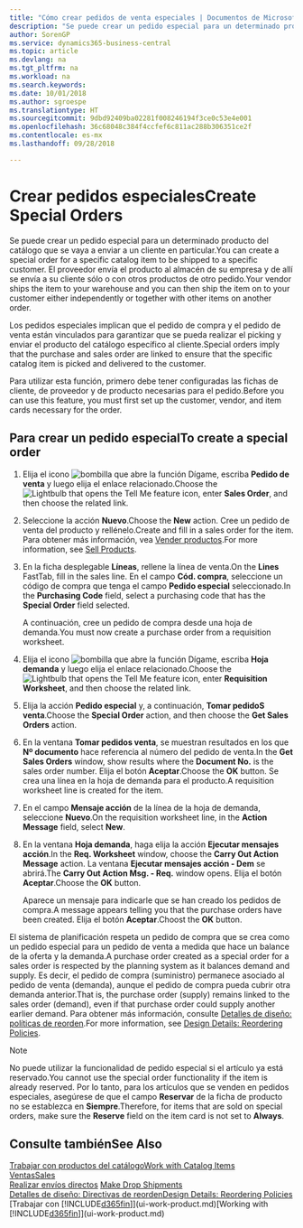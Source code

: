 ```yaml
---
title: "Cómo crear pedidos de venta especiales | Documentos de Microsoft"
description: "Se puede crear un pedido especial para un determinado producto del catálogo que se vaya a enviar a un cliente en particular. El proveedor envía el producto al almacén de su empresa y de allí se envía a su cliente sólo o con otros productos de otro pedido."
author: SorenGP
ms.service: dynamics365-business-central
ms.topic: article
ms.devlang: na
ms.tgt_pltfrm: na
ms.workload: na
ms.search.keywords: 
ms.date: 10/01/2018
ms.author: sgroespe
ms.translationtype: HT
ms.sourcegitcommit: 9dbd92409ba02281f008246194f3ce0c53e4e001
ms.openlocfilehash: 36c68048c384f4ccfef6c811ac288b306351ce2f
ms.contentlocale: es-mx
ms.lasthandoff: 09/28/2018

---
```

# <a name="create-special-orders"></a><span data-ttu-id="ae88d-104">Crear pedidos especiales</span><span class="sxs-lookup"><span data-stu-id="ae88d-104">Create Special Orders</span></span>
<span data-ttu-id="ae88d-105">Se puede crear un pedido especial para un determinado producto del catálogo que se vaya a enviar a un cliente en particular.</span><span class="sxs-lookup"><span data-stu-id="ae88d-105">You can create a special order for a specific catalog item to be shipped to a specific customer.</span></span> <span data-ttu-id="ae88d-106">El proveedor envía el producto al almacén de su empresa y de allí se envía a su cliente sólo o con otros productos de otro pedido.</span><span class="sxs-lookup"><span data-stu-id="ae88d-106">Your vendor ships the item to your warehouse and you can then ship the item on to your customer either independently or together with other items on another order.</span></span>  

<span data-ttu-id="ae88d-107">Los pedidos especiales implican que el pedido de compra y el pedido de venta están vinculados para garantizar que se pueda realizar el picking y enviar el producto del catálogo específico al cliente.</span><span class="sxs-lookup"><span data-stu-id="ae88d-107">Special orders imply that the purchase and sales order are linked to ensure that the specific catalog item is picked and delivered to the customer.</span></span>  

<span data-ttu-id="ae88d-108">Para utilizar esta función, primero debe tener configuradas las fichas de cliente, de proveedor y de producto necesarias para el pedido.</span><span class="sxs-lookup"><span data-stu-id="ae88d-108">Before you can use this feature, you must first set up the customer, vendor, and item cards necessary for the order.</span></span>  

## <a name="to-create-a-special-order"></a><span data-ttu-id="ae88d-109">Para crear un pedido especial</span><span class="sxs-lookup"><span data-stu-id="ae88d-109">To create a special order</span></span>  
1.  <span data-ttu-id="ae88d-110">Elija el icono ![bombilla que abre la función Dígame](media/ui-search/search_small.png "Dígame que desea hacer"), escriba **Pedido de venta** y luego elija el enlace relacionado.</span><span class="sxs-lookup"><span data-stu-id="ae88d-110">Choose the ![Lightbulb that opens the Tell Me feature](media/ui-search/search_small.png "Tell me what you want to do") icon, enter **Sales Order**, and then choose the related link.</span></span>  
2. <span data-ttu-id="ae88d-111">Seleccione la acción **Nuevo**.</span><span class="sxs-lookup"><span data-stu-id="ae88d-111">Choose the **New** action.</span></span> <span data-ttu-id="ae88d-112">Cree un  pedido de venta del producto y rellénelo.</span><span class="sxs-lookup"><span data-stu-id="ae88d-112">Create and fill in a  sales order for the item.</span></span> <span data-ttu-id="ae88d-113">Para obtener más información, vea [Vender productos](sales-how-sell-products.md).</span><span class="sxs-lookup"><span data-stu-id="ae88d-113">For more information, see [Sell Products](sales-how-sell-products.md).</span></span>
3.  <span data-ttu-id="ae88d-114">En la ficha desplegable **Líneas**, rellene la línea de venta.</span><span class="sxs-lookup"><span data-stu-id="ae88d-114">On the **Lines** FastTab, fill in the sales line.</span></span> <span data-ttu-id="ae88d-115">En el campo **Cód. compra**, seleccione un código de compra que tenga el campo **Pedido especial** seleccionado.</span><span class="sxs-lookup"><span data-stu-id="ae88d-115">In the **Purchasing Code** field, select a purchasing code that has the **Special Order** field selected.</span></span>

    <span data-ttu-id="ae88d-116">A continuación, cree un pedido de compra desde una hoja de demanda.</span><span class="sxs-lookup"><span data-stu-id="ae88d-116">You must now create a purchase order from a requisition worksheet.</span></span>  
4. <span data-ttu-id="ae88d-117">Elija el icono ![bombilla que abre la función Dígame](media/ui-search/search_small.png "Dígame que desea hacer"), escriba **Hoja demanda** y luego elija el enlace relacionado.</span><span class="sxs-lookup"><span data-stu-id="ae88d-117">Choose the ![Lightbulb that opens the Tell Me feature](media/ui-search/search_small.png "Tell me what you want to do") icon, enter **Requisition Worksheet**, and then choose the related link.</span></span>  
5. <span data-ttu-id="ae88d-118">Elija la acción **Pedido especial** y, a continuación, **Tomar pedidoS venta**.</span><span class="sxs-lookup"><span data-stu-id="ae88d-118">Choose the **Special Order** action, and then choose the **Get Sales Orders** action.</span></span>  
6.  <span data-ttu-id="ae88d-119">En la ventana **Tomar pedidos venta**, se muestran resultados en los que **Nº documento** hace referencia al número del pedido de venta.</span><span class="sxs-lookup"><span data-stu-id="ae88d-119">In the **Get Sales Orders** window, show results where the **Document No.** is the sales order number.</span></span> <span data-ttu-id="ae88d-120">Elija el botón **Aceptar**.</span><span class="sxs-lookup"><span data-stu-id="ae88d-120">Choose the **OK** button.</span></span> <span data-ttu-id="ae88d-121">Se crea una línea en la hoja de demanda para el producto.</span><span class="sxs-lookup"><span data-stu-id="ae88d-121">A requisition worksheet line is created for the item.</span></span>  
7.  <span data-ttu-id="ae88d-122">En el campo **Mensaje acción** de la línea de la hoja de demanda, seleccione **Nuevo**.</span><span class="sxs-lookup"><span data-stu-id="ae88d-122">On the requisition worksheet line, in the **Action Message** field, select **New**.</span></span>  
8.  <span data-ttu-id="ae88d-123">En la ventana **Hoja demanda**, haga elija la acción **Ejecutar mensajes acción**.</span><span class="sxs-lookup"><span data-stu-id="ae88d-123">In the **Req. Worksheet** window, choose the **Carry Out Action Message** action.</span></span> <span data-ttu-id="ae88d-124">La ventana **Ejecutar mensajes acción - Dem** se abrirá.</span><span class="sxs-lookup"><span data-stu-id="ae88d-124">The **Carry Out Action Msg. - Req.** window opens.</span></span> <span data-ttu-id="ae88d-125">Elija el botón **Aceptar**.</span><span class="sxs-lookup"><span data-stu-id="ae88d-125">Choose the **OK** button.</span></span>  

    <span data-ttu-id="ae88d-126">Aparece un mensaje para indicarle que se han creado los pedidos de compra.</span><span class="sxs-lookup"><span data-stu-id="ae88d-126">A message appears telling you that the purchase orders have been created.</span></span> <span data-ttu-id="ae88d-127">Elija el botón **Aceptar**.</span><span class="sxs-lookup"><span data-stu-id="ae88d-127">Choost the **OK** button.</span></span>  

<span data-ttu-id="ae88d-128">El sistema de planificación respeta un pedido de compra que se crea como un pedido especial para un pedido de venta a medida que hace un balance de la oferta y la demanda.</span><span class="sxs-lookup"><span data-stu-id="ae88d-128">A purchase order created as a special order for a sales order is respected by the planning system as it balances demand and supply.</span></span> <span data-ttu-id="ae88d-129">Es decir, el pedido de compra (suministro) permanece asociado al pedido de venta (demanda), aunque el pedido de compra pueda cubrir otra demanda anterior.</span><span class="sxs-lookup"><span data-stu-id="ae88d-129">That is, the purchase order (supply) remains linked to the sales order (demand), even if that purchase order could supply another earlier demand.</span></span> <span data-ttu-id="ae88d-130">Para obtener más información, consulte [Detalles de diseño: políticas de reorden](design-details-reservation-order-tracking-and-action-messaging.md).</span><span class="sxs-lookup"><span data-stu-id="ae88d-130">For more information, see [Design Details: Reordering Policies](design-details-reservation-order-tracking-and-action-messaging.md).</span></span>  

> [!NOTE]  
>  <span data-ttu-id="ae88d-131">No puede utilizar la funcionalidad de pedido especial si el artículo ya está reservado.</span><span class="sxs-lookup"><span data-stu-id="ae88d-131">You cannot use the special order functionality if the item is already reserved.</span></span> <span data-ttu-id="ae88d-132">Por lo tanto, para los artículos que se venden en pedidos especiales, asegúrese de que el campo **Reservar** de la ficha de producto no se establezca en **Siempre**.</span><span class="sxs-lookup"><span data-stu-id="ae88d-132">Therefore, for items that are sold on special orders, make sure the **Reserve** field on the item card is not set to **Always**.</span></span>  

## <a name="see-also"></a><span data-ttu-id="ae88d-133">Consulte también</span><span class="sxs-lookup"><span data-stu-id="ae88d-133">See Also</span></span>  
[<span data-ttu-id="ae88d-134">Trabajar con productos del catálogo</span><span class="sxs-lookup"><span data-stu-id="ae88d-134">Work with Catalog Items</span></span>](inventory-how-work-nonstock-items.md)  
[<span data-ttu-id="ae88d-135">Ventas</span><span class="sxs-lookup"><span data-stu-id="ae88d-135">Sales</span></span>](sales-manage-sales.md)  
<span data-ttu-id="ae88d-136">[Realizar envíos directos](sales-how-drop-shipment.md) </span><span class="sxs-lookup"><span data-stu-id="ae88d-136">[Make Drop Shipments](sales-how-drop-shipment.md) </span></span>  
[<span data-ttu-id="ae88d-137">Detalles de diseño: Directivas de reorden</span><span class="sxs-lookup"><span data-stu-id="ae88d-137">Design Details: Reordering Policies</span></span>](design-details-reservation-order-tracking-and-action-messaging.md)  
<span data-ttu-id="ae88d-138">[Trabajar con [!INCLUDE[d365fin](includes/d365fin_md.md)]](ui-work-product.md)</span><span class="sxs-lookup"><span data-stu-id="ae88d-138">[Working with [!INCLUDE[d365fin](includes/d365fin_md.md)]](ui-work-product.md)</span></span>

